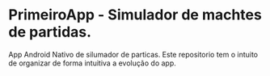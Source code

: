 # PrimeiroApp - Simulador de machtes de partidas.
App Android Nativo de silumador de particas.
Este repositorio tem o intuito de organizar de forma intuitiva a evolução do app.

